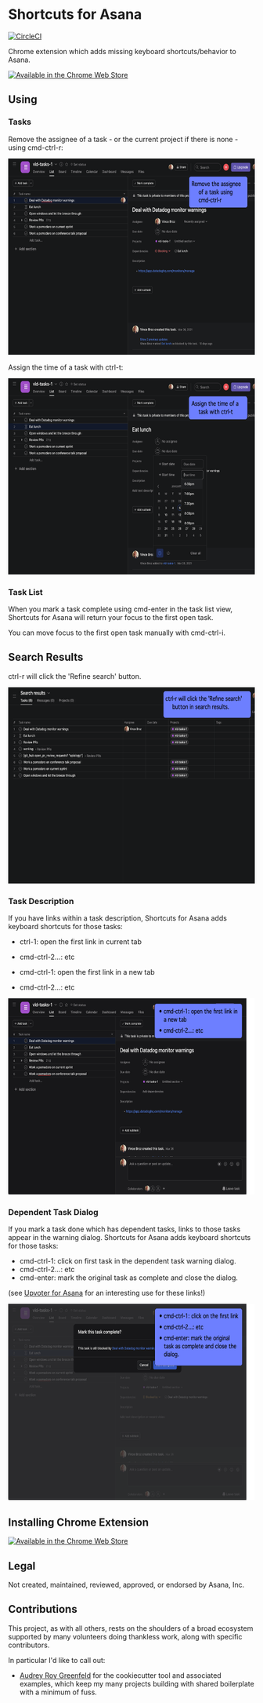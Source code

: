 # Shortcuts for Asana

[![CircleCI](https://circleci.com/gh/apiology/shortcuts-for-asana.svg?style=svg)](https://circleci.com/gh/apiology/shortcuts-for-asana)

Chrome extension which adds missing keyboard shortcuts/behavior to Asana.

[![Available in the Chrome Web Store](https://storage.googleapis.com/web-dev-uploads/image/WlD8wC6g8khYWPJUsQceQkhXSlv1/tbyBjqi7Zu733AAKA5n4.png)](https://chrome.google.com/webstore/detail/shortcuts-for-asana/oaofildmfdagenngppcgdgmonboohjil)

## Using

### Tasks

Remove the assignee of a task - or the current project if there is none - using cmd-ctrl-r:

<img src="./docs/screenshot-4.png" alt="screenshot showing Asana task with an assignee" height="400"/>

Assign the time of a task with ctrl-t:

<img src="./docs/screenshot-3.png" alt="screenshot showing Asana task with cursor in time field" height="400"/>

### Task List

When you mark a task complete using cmd-enter in the task list view,
Shortcuts for Asana will return your focus to the first open task.

You can move focus to the first open task manually with cmd-ctrl-i.

## Search Results

ctrl-r will click the 'Refine search' button.

<img src="./docs/screenshot-5.png" alt="screenshot showing a search results screen" height="400"/>

### Task Description

If you have links within a task description, Shortcuts for Asana adds
keyboard shortcuts for those tasks:

* ctrl-1: open the first link in current tab
* cmd-ctrl-2...: etc

* cmd-ctrl-1: open the first link in a new tab
* cmd-ctrl-2...: etc

<img src="./docs/screenshot-1.png" alt="screenshot showing Asana task description and repeating above keystrokes" height="400"/>

### Dependent Task Dialog

If you mark a task done which has dependent tasks, links to those
tasks appear in the warning dialog.  Shortcuts for Asana adds keyboard
shortcuts for those tasks:

* cmd-ctrl-1: click on first task in the dependent task warning dialog.
* cmd-ctrl-2...: etc
* cmd-enter: mark the original task as complete and close the dialog.

(see [Upvoter for
Asana](https://github.com/apiology/upvoter-for-asana) for an
interesting use for these links!)

<img src="./docs/screenshot-2.png" alt="screenshot showing Asana dependent task dialog while closing a task and repeating above keystrokes" height="400"/>

## Installing Chrome Extension

[![Available in the Chrome Web Store](https://storage.googleapis.com/web-dev-uploads/image/WlD8wC6g8khYWPJUsQceQkhXSlv1/tbyBjqi7Zu733AAKA5n4.png)](https://chrome.google.com/webstore/detail/shortcuts-for-asana/oaofildmfdagenngppcgdgmonboohjil)

## Legal

Not created, maintained, reviewed, approved, or endorsed by Asana, Inc.

## Contributions

This project, as with all others, rests on the shoulders of a broad
ecosystem supported by many volunteers doing thankless work, along
with specific contributors.

In particular I'd like to call out:

* [Audrey Roy Greenfeld](https://github.com/audreyfeldroy) for the
  cookiecutter tool and associated examples, which keep my many
  projects building with shared boilerplate with a minimum of fuss.
